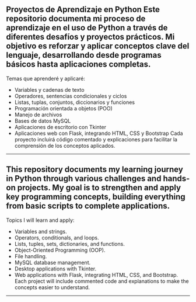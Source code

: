 Proyectos de Aprendizaje en Python
Este repositorio documenta mi proceso de aprendizaje en el uso de Python a través de diferentes desafíos y proyectos prácticos.
Mi objetivo es reforzar y aplicar conceptos clave del lenguaje, desarrollando desde programas básicos hasta aplicaciones completas.
--------------------------------------------------------------------------------------------------------------------------------------------------------------------------------
Temas que aprenderé y aplicaré:
- Variables y cadenas de texto
- Operadores, sentencias condicionales y ciclos
- Listas, tuplas, conjuntos, diccionarios y funciones
- Programación orientada a objetos (POO)
- Manejo de archivos
- Bases de datos MySQL
- Aplicaciones de escritorio con Tkinter
- Aplicaciones web con Flask, integrando HTML, CSS y Bootstrap
Cada proyecto incluirá código comentado y explicaciones para facilitar la comprensión de los conceptos aplicados.
------------------------------------------------------------------------------------------------------------------------------------------------------------------------------
This repository documents my learning journey in Python through various challenges and hands-on projects.
My goal is to strengthen and apply key programming concepts, building everything from basic scripts to complete applications.
------------------------------------------------------------------------------------------------------------------------------------------------------------------------------
Topics I will learn and apply:
- Variables and strings.
- Operators, conditionals, and loops.
- Lists, tuples, sets, dictionaries, and functions.
- Object-Oriented Programming (OOP).
- File handling.
- MySQL database management.
- Desktop applications with Tkinter.
- Web applications with Flask, integrating HTML, CSS, and Bootstrap.
Each project will include commented code and explanations to make the concepts easier to understand.
--------------------------------------------------------------------------------------------------------------------------------------------------------------------------------

